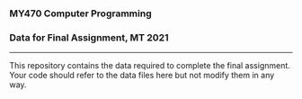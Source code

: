 ### MY470 Computer Programming

### Data for Final Assignment, MT 2021

---

This repository contains the data required to complete the final assignment. Your code should refer to the data files here but not modify them in any way.
